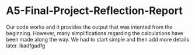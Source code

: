 # A5-Final-Project-Reflection-Report

Our code works and it provides the output that was intented from the beginning. However, many simplifications regarding the calculations have been made along the way. We had to start simple and then add more details later. 
lkadfgadfg
